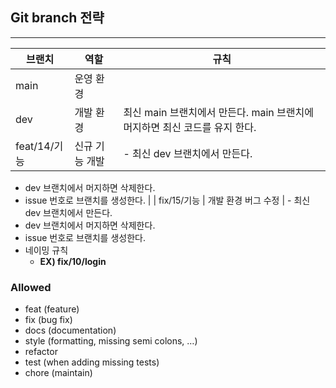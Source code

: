 ## Git branch 전략

---

| 브랜치 | 역할 | 규칙 |
| --- | --- | --- |
| main | 운영 환경 |  |
| dev | 개발 환경 | 최신 main 브랜치에서 만든다. main 브랜치에 머지하면 최신 코드를 유지 한다. |
| feat/14/기능 | 신규 기능 개발 | - 최신 dev 브랜치에서 만든다.


- dev 브랜치에서 머지하면 삭제한다.
- issue 번호로 브랜치를 생성한다. |
  | fix/15/기능 | 개발 환경 버그 수정 | - 최신 dev 브랜치에서 만든다.
- dev 브랜치에서 머지하면 삭제한다.
- issue 번호로 브랜치를 생성한다.
- 네이밍 규칙
    - **EX) fix/10/login**

### Allowed <type>
- feat (feature)
- fix (bug fix)
- docs (documentation)
- style (formatting, missing semi colons, …)
- refactor
- test (when adding missing tests)
- chore (maintain)
